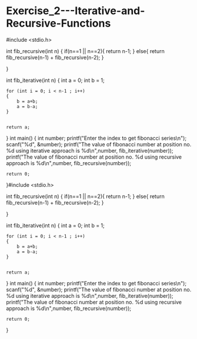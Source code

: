 # Exercise_2---Iterative-and-Recursive-Functions

#include <stdio.h>

int fib_recursive(int n)
{
    if(n==1 || n==2){
       return n-1;
    }
    else{
        return fib_recursive(n-1) + fib_recursive(n-2);
    }
    
}

int fib_iterative(int n)
{
    int a = 0;
    int b = 1;
    
    for (int i = 0; i < n-1 ; i++)
    {
        b = a+b;
        a = b-a;
    }
    

    return a;
}
int main()
{
    int number;
    printf("Enter the index to get fibonacci series\n");
    scanf("%d", &number);
    printf("The value of fibonacci number at position no. %d using iterative approach is %d\n",number, fib_iterative(number));
    printf("The value of fibonacci number at position no. %d using recursive approach is %d\n",number, fib_recursive(number));

    return 0;
}#include <stdio.h>

int fib_recursive(int n)
{
    if(n==1 || n==2){
       return n-1;
    }
    else{
        return fib_recursive(n-1) + fib_recursive(n-2);
    }
    
}

int fib_iterative(int n)
{
    int a = 0;
    int b = 1;
    
    for (int i = 0; i < n-1 ; i++)
    {
        b = a+b;
        a = b-a;
    }
    

    return a;
}
int main()
{
    int number;
    printf("Enter the index to get fibonacci series\n");
    scanf("%d", &number);
    printf("The value of fibonacci number at position no. %d using iterative approach is %d\n",number, fib_iterative(number));
    printf("The value of fibonacci number at position no. %d using recursive approach is %d\n",number, fib_recursive(number));

    return 0;
}
